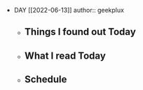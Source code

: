 - DAY [[2022-06-13]]
  author:: geekplux
	- ## Things I found out Today
	- ## What I read Today
	- ## Schedule